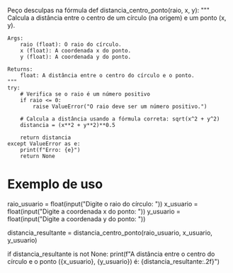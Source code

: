 Peço desculpas na fórmula 
 def distancia_centro_ponto(raio, x, y):
    """
    Calcula a distância entre o centro de um círculo (na origem) e um ponto (x, y).

    Args:
        raio (float): O raio do círculo.
        x (float): A coordenada x do ponto.
        y (float): A coordenada y do ponto.

    Returns:
        float: A distância entre o centro do círculo e o ponto.
    """
    try:
        # Verifica se o raio é um número positivo
        if raio <= 0:
            raise ValueError("O raio deve ser um número positivo.")
        
        # Calcula a distância usando a fórmula correta: sqrt(x^2 + y^2)
        distancia = (x**2 + y**2)**0.5
        
        return distancia
    except ValueError as e:
        print(f"Erro: {e}")
        return None

# Exemplo de uso
raio_usuario = float(input("Digite o raio do círculo: "))
x_usuario = float(input("Digite a coordenada x do ponto: "))
y_usuario = float(input("Digite a coordenada y do ponto: "))

distancia_resultante = distancia_centro_ponto(raio_usuario, x_usuario, y_usuario)

if distancia_resultante is not None:
    print(f"A distância entre o centro do círculo e o ponto ({x_usuario}, {y_usuario}) é: {distancia_resultante:.2f}")
